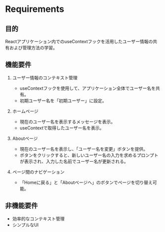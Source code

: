 # Requirements

## 目的
Reactアプリケーション内でのuseContextフックを活用したユーザー情報の共有および管理方法の学習。

## 機能要件
1. ユーザー情報のコンテキスト管理
   - useContextフックを使用して、アプリケーション全体でユーザー名を共有。
   - 初期ユーザー名を「初期ユーザー」に設定。

2. ホームページ
   - 現在のユーザー名を表示するメッセージを表示。
   - useContextで取得したユーザー名を表示。

3. Aboutページ
   - 現在のユーザー名を表示し、「ユーザー名を変更」ボタンを提供。
   - ボタンをクリックすると、新しいユーザー名の入力を求めるプロンプトが表示され、入力した名前でユーザー名が更新される。

4. ページ間のナビゲーション
   - 「Homeに戻る」と「Aboutページへ」のボタンでページを切り替え可能。
   
## 非機能要件
- 効率的なコンテキスト管理
- シンプルなUI
